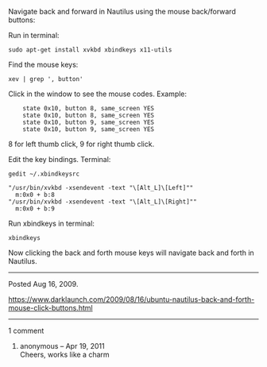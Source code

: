 Navigate back and forward in Nautilus using the mouse back/forward buttons:

Run in terminal:
```
sudo apt-get install xvkbd xbindkeys x11-utils
```

Find the mouse keys:
```
xev | grep ', button'
```
Click in the window to see the mouse codes. Example:
```
    state 0x10, button 8, same_screen YES
    state 0x10, button 8, same_screen YES
    state 0x10, button 9, same_screen YES
    state 0x10, button 9, same_screen YES
```
8 for left thumb click, 9 for right thumb click.

Edit the key bindings. Terminal:
```
gedit ~/.xbindkeysrc
```
```
"/usr/bin/xvkbd -xsendevent -text "\[Alt_L]\[Left]""
  m:0x0 + b:8
"/usr/bin/xvkbd -xsendevent -text "\[Alt_L]\[Right]""
  m:0x0 + b:9
```

Run xbindkeys in terminal:
```
xbindkeys
```

Now clicking the back and forth mouse keys will navigate back and forth in Nautilus.

---

Posted Aug 16, 2009.

https://www.darklaunch.com/2009/08/16/ubuntu-nautilus-back-and-forth-mouse-click-buttons.html

---

1 comment

<ol>
    <li>
        <div>
            anonymous &ndash; Apr 19, 2011
            <div>
Cheers, works like a charm
            </div>
        </div>
    </li>
</ol>
